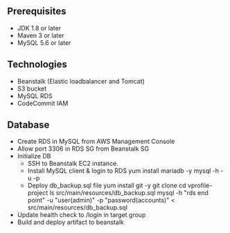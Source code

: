## Prerequisites
- JDK 1.8 or later
- Maven 3 or later
- MySQL 5.6 or later
## Technologies 
- Beanstalk (Elastic loadbalancer and Tomcat)
- S3 bucket
- MySQL RDS
- CodeCommit  IAM
## Database
- Create RDS in MySQL from AWS Management Console
- Allow port 3306 in RDS SG from Beanstalk SG
- Initialize DB
    - SSH to Beanstalk EC2 instance. 
	- Install MySQL client & login to RDS
	   yum install mariadb -y
	   mysql -h <rds end point> -u <user> -p <password>
	- Deploy db_backup.sql file
	   yum install git -y
	   git clone <git URL of the source code>
	   cd vprofile-project
	   ls src/main/resources/db_backup.sql
	   mysql -h "rds end point" -u "user(admin)" -p "password(accounts)" < src/main/resources/db_backup.sql
- Update health check to /login in target group
- Build and deploy artifact to beanstalk


